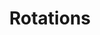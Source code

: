 ---
title: Rotations
icon: icon.png
filter: filter-rotations

content:
    items: 
        - '@taxonomy.function': stud_tilt
        - '@taxonomy.function': stud_twist
        - '@taxonomy.function': axle_tilt
    filter:
        published: true
        type: 'tech' 
    order:
        by: header.taxonomy.partcount
        dir: asc
    limit: 12
    pagination: true

########################################################################
# Needed because size of paginated collection can't be queried
# See issue https://github.com/getgrav/grav-plugin-pagination/issues/29
unpaginated:
    items: 
        - '@taxonomy.function': stud_tilt
        - '@taxonomy.function': stud_twist
        - '@taxonomy.function': axle_tilt
    filter:
        published: true
        type: 'tech' 
########################################################################

form:
    name: filter-rotations
    id: items-filter
    classes: row
    fields:
        -
            name: filter
            type: fieldset
            id: filter
            classes: "col-12 col-md-6 text-center text-md-left"
            fields:
                -
                    name: rotation_type
                    label: Rotation Type
                    type: select
                    id: rotation_type
                    classes: custom-select
                    default: all
                    options:
                        'all': 'All Types'
                        'stud_tilt': 'Stud Tilt'
                        'stud_twist': 'Stud Twist'
                        # 'axle_tilt': 'Axle Tilt'
                - 
                    name: rotation_angle
                    label: Rotation Angle
                    type: select
                    id: rotation_angle
                    classes: custom-select
                    default: all
                    options:
                        'all': 'All Angles'
                        '45': '45°'
                        '60': '60°'
                        '90': '90°'
                        '180': '180°'
                        'all-1': '-------'
                        '_0-45': '00° - 45°'
                        '_45-90': '45° - 90°'
                        '_90-180': '90° - 180°'
        -
            name: sorting
            type: fieldset
            id: sorting
            classes: "col-12 col-md-6 text-center text-md-right"
            fields:
                - 
                    name: order_by
                    label: Order By
                    type: select
                    id: order_by
                    classes: custom-select
                    default: 'header.taxonomy.partcount'
                    options:
                        'title': 'by Title'
                        'date': 'by Date Added'
                        'modified': 'by Date Modified'
                        'header.taxonomy.partcount': 'by Part Count'
                        'random': 'in Random Order'
                -
                    name: order_dir
                    label: Order Direction
                    type: select
                    id: order_dir
                    classes: custom-select
                    default: 'asc'
                    options:
                        'asc': 'Up'
                        'desc': 'Down'

    buttons:
        submit:
            value: Filter
    process:
        redirect: >-
            /techs/rotations/{% 
                set rotation_angle = form.value.rotation_angle                                   %}{%
                set rotation_angle = rotation_angle|slice(0,3) == 'all' ? 'all' : rotation_angle %}{%
                set rotation_type  = form.value.rotation_type                                    %}{%
                if rotation_type == 'all'                                                        %}{%
                    if rotation_angle != 'all'                                                   %}{%
                        set filter = 'rotation_angle:' ~ rotation_angle ~ '/'                    %}{%
                    endif                                                                        %}{%
                else                                                                             %}{%
                    if rotation_angle != 'all'                                                   %}{%
                        set filter = rotation_type ~ '_angle:' ~ rotation_angle ~ '/'            %}{%
                    else                                                                         %}{%
                        set filter = 'function:' ~ rotation_type ~ '/'                           %}{%
                    endif                                                                        %}{%
                endif                                                                            %}{{ filter }}{%
                set order_by = form.value.order_by                                               %}{%
                set order_dir = form.value.order_dir                                             %}{%
                set ordering = 'orderby:' ~ order_by ~ '/orderdir:' ~ order_dir                  %}{{ ordering }}

---